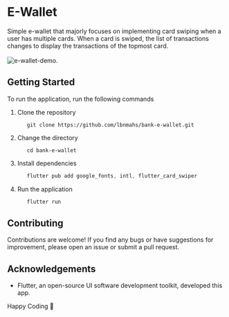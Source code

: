 # E-Wallet

Simple e-wallet that majorly focuses on implementing card swiping when a user has multiple cards. When a card is swiped, the list of transactions changes to display the transactions of the topmost card.
<br><br>
![e-wallet-demo](https://github.com/lbnmahs/card-e-wallet/blob/main/demo.gif).<br>


## Getting Started

To run the application, run the following commands

1. Clone the repository
    ```git
       git clone https://github.com/lbnmahs/bank-e-wallet.git
    ```

2. Change the directory
    ```git
       cd bank-e-wallet
    ```

3. Install dependencies
    ```dart
       flutter pub add google_fonts, intl, flutter_card_swiper
    ```

4. Run the application
    ```dart
       flutter run
    ```
## Contributing

Contributions are welcome! If you find any bugs or have suggestions for improvement, please open an issue or submit a pull request.


## Acknowledgements

* Flutter, an open-source UI software development toolkit, developed this app.

Happy Coding 🚀
